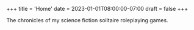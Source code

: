 +++
title = 'Home'
date = 2023-01-01T08:00:00-07:00
draft = false
+++

The chronicles of my science fiction solitaire roleplaying games.
